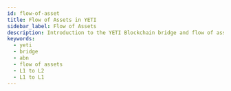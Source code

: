 ```yaml
---
id: flow-of-asset
title: Flow of Assets in YETI
sidebar_label: Flow of Assets
description: Introduction to the YETI Blockchain bridge and flow of assets between L1 and L2.
keywords:
  - yeti
  - bridge
  - abn
  - flow of assets
  - L1 to L2
  - L1 to L1
---
```

